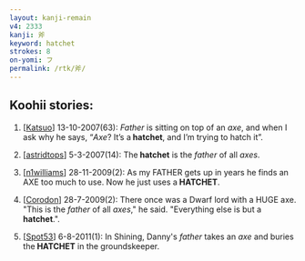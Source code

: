 ```yaml
---
layout: kanji-remain
v4: 2333
kanji: 斧
keyword: hatchet
strokes: 8
on-yomi: フ
permalink: /rtk/斧/
---
```


## Koohii stories: 

1) [<a href="http://kanji.koohii.com/profile/Katsuo">Katsuo</a>] 13-10-2007(63): <em>Father</em> is sitting on top of an <em>axe</em>, and when I ask why he says, “<em>Axe</em>? It’s a<strong> hatchet</strong>, and I’m trying to hatch it”.

2) [<a href="http://kanji.koohii.com/profile/astridtops">astridtops</a>] 5-3-2007(14): The<strong> hatchet</strong> is the <em>father</em> of all <em>axes</em>.

3) [<a href="http://kanji.koohii.com/profile/n1williams">n1williams</a>] 28-11-2009(2): As my FATHER gets up in years he finds an AXE too much to use. Now he just uses a<strong> HATCHET</strong>.

4) [<a href="http://kanji.koohii.com/profile/Corodon">Corodon</a>] 28-7-2009(2): There once was a Dwarf lord with a HUGE axe. &quot;This is the <em>father</em> of all <em>axes</em>,&quot; he said. &quot;Everything else is but a <strong>hatchet</strong>.&quot;.

5) [<a href="http://kanji.koohii.com/profile/Spot53">Spot53</a>] 6-8-2011(1): In Shining, Danny&#039;s <em>father</em> takes an <em>axe</em> and buries the<strong> HATCHET</strong> in the groundskeeper.

